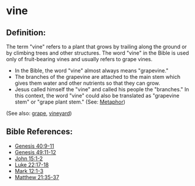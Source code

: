 # vine #

## Definition: ##

The term "vine" refers to a plant that grows by trailing along the ground or by climbing trees and other structures. The word "vine" in the Bible is used only of fruit-bearing vines and usually refers to grape vines.

* In the Bible, the word "vine" almost always means "grapevine."
* The branches of the grapevine are attached to the main stem which gives them water and other nutrients so that they can grow.
* Jesus called himself the "vine" and called his people the "branches." In this context, the word "vine" could also be translated as "grapevine stem" or "grape plant stem." (See: [Metaphor](en/ta-vol1/translate/man/figs-metaphor))

(See also: [grape](../other/grape.md), [vineyard](../other/vineyard.md))

## Bible References: ##

* [Genesis 40:9-11](en/tn/gen/help/40/09)
* [Genesis 49:11-12](en/tn/gen/help/49/11)
* [John 15:1-2](en/tn/jhn/help/15/01)
* [Luke 22:17-18](en/tn/luk/help/22/17)
* [Mark 12:1-3](en/tn/mrk/help/12/01)
* [Matthew 21:35-37](en/tn/mat/help/21/35)